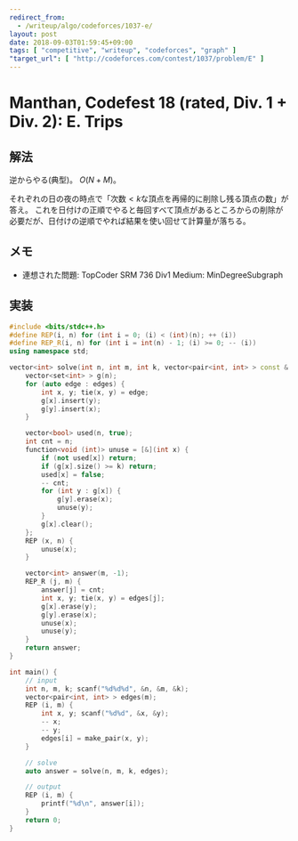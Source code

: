 ```yaml
---
redirect_from:
  - /writeup/algo/codeforces/1037-e/
layout: post
date: 2018-09-03T01:59:45+09:00
tags: [ "competitive", "writeup", "codeforces", "graph" ]
"target_url": [ "http://codeforces.com/contest/1037/problem/E" ]
---
```


# Manthan, Codefest 18 (rated, Div. 1 + Div. 2): E. Trips

## 解法

逆からやる(典型)。
$O(N + M)$。

それぞれの日の夜の時点で「次数$\lt k$な頂点を再帰的に削除し残る頂点の数」が答え。
これを日付けの正順でやると毎回すべて頂点があるところからの削除が必要だが、日付けの逆順でやれば結果を使い回せて計算量が落ちる。

## メモ

-   連想された問題: TopCoder SRM 736 Div1 Medium: MinDegreeSubgraph

## 実装

``` c++
#include <bits/stdc++.h>
#define REP(i, n) for (int i = 0; (i) < (int)(n); ++ (i))
#define REP_R(i, n) for (int i = int(n) - 1; (i) >= 0; -- (i))
using namespace std;

vector<int> solve(int n, int m, int k, vector<pair<int, int> > const & edges) {
    vector<set<int> > g(n);
    for (auto edge : edges) {
        int x, y; tie(x, y) = edge;
        g[x].insert(y);
        g[y].insert(x);
    }

    vector<bool> used(n, true);
    int cnt = n;
    function<void (int)> unuse = [&](int x) {
        if (not used[x]) return;
        if (g[x].size() >= k) return;
        used[x] = false;
        -- cnt;
        for (int y : g[x]) {
            g[y].erase(x);
            unuse(y);
        }
        g[x].clear();
    };
    REP (x, n) {
        unuse(x);
    }

    vector<int> answer(m, -1);
    REP_R (j, m) {
        answer[j] = cnt;
        int x, y; tie(x, y) = edges[j];
        g[x].erase(y);
        g[y].erase(x);
        unuse(x);
        unuse(y);
    }
    return answer;
}

int main() {
    // input
    int n, m, k; scanf("%d%d%d", &n, &m, &k);
    vector<pair<int, int> > edges(m);
    REP (i, m) {
        int x, y; scanf("%d%d", &x, &y);
        -- x;
        -- y;
        edges[i] = make_pair(x, y);
    }

    // solve
    auto answer = solve(n, m, k, edges);

    // output
    REP (i, m) {
        printf("%d\n", answer[i]);
    }
    return 0;
}
```
